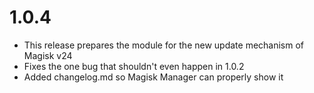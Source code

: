 # 1.0.4
- This release prepares the module for the new update mechanism of Magisk v24
- Fixes the one bug that shouldn't even happen in 1.0.2
- Added changelog.md so Magisk Manager can properly show it